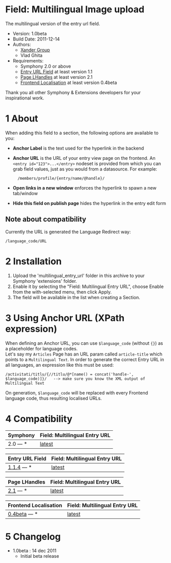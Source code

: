 Field: Multilingual Image upload
==============

The multilingual version of the entry url field.

* Version: 1.0beta
* Build Date: 2011-12-14
* Authors:
	- [Xander Group](http://www.xanderadvertising.com)
	- Vlad Ghita
* Requirements:
	- Symphony 2.0 or above
	- [Entry URL Field](https://github.com/vlad-ghita/image_upload) at least version 1.1
	- [Page LHandles](https://github.com/vlad-ghita/page_lhandles) at least version 2.1
	- [Frontend Localisation](https://github.com/vlad-ghita/frontend_localisation) at least version 0.4beta

Thank you all other Symphony & Extensions developers for your inspirational work.



# 1 About #

When adding this field to a section, the following options are available to you:

* **Anchor Label** is the text used for the hyperlink in the backend
* **Anchor URL** is the URL of your entry view page on the frontend. An `<entry id="123">...</entry>` nodeset is provided from which you can grab field values, just as you would from a datasource. For example:

		/members/profile/{entry/name/@handle}/

* **Open links in a new window** enforces the hyperlink to spawn a new tab/window
* **Hide this field on publish page** hides the hyperlink in the entry edit form


## Note about compatibility ##

Currently the URL is generated the Language Redirect way:

    /language_code/URL



# 2 Installation #
 
1. Upload the 'multilingual_entry_url' folder in this archive to your Symphony 'extensions' folder.
2. Enable it by selecting the "Field: Multilingual Entry URL", choose Enable from the with-selected menu, then click Apply.
3. The field will be available in the list when creating a Section.



# 3 Using Anchor URL (XPath expression) #

When defining an Anchor URL, you can use `$language_code` (without `{}`) as a placeholder for language codes. <br />
Let's say my `Articles` Page has an URL param called `article-title` which points to a `Multilingual Text`. In order to generate the correct Entry URL in all languages, an expression like this must be used:

    /activitati/titlu/{//titlu/@*[name() = concat('handle-', $language_code)]}/   --> make sure you know the XML output of Multilingual Text
    
On generation, `$language_code` will be replaced with every Frontend language code, thus resulting localised URLs.



# 4 Compatibility #

   Symphony | Field: Multilingual Entry URL
------------|----------------
2.0 — *     | [latest](https://github.com/vlad-ghita/multilingual_entry_url)

Entry URL Field | Field: Multilingual Entry URL
----------------|----------------
[1.1.4](https://github.com/vlad-ghita/image_upload) — *     | [latest](https://github.com/vlad-ghita/multilingual_entry_url)

  Page LHandles | Field: Multilingual Entry URL
----------------|----------------
  [2.1](https://github.com/vlad-ghita/page_lhandles) — *     | [latest](https://github.com/vlad-ghita/multilingual_entry_url)
  
Frontend Localisation | Field: Multilingual Entry URL
----------------------|----------------
    [0.4beta](https://github.com/vlad-ghita/frontend_localisation) — *     | [latest](https://github.com/vlad-ghita/multilingual_entry_url)




# 5 Changelog #

- 1.0beta : 14 dec 2011
    * Initial beta release